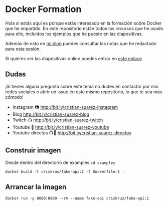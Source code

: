 Docker Formation
===============================================================================

Hola si estás aquí es porque estás interesado en la formación sobre Docker que
he impartido. En este repositorio están todos los recursos que he usado para
ello, incluidos los ejemplos que he puesto en las diapositivas.

Además de esto en [mi blog][blog] puedes consultar las notas que he redactado
para esta sesión.

[blog]:https://www.criskrus.com/tags/docker/

Si quieres ver las diapositivas online puedes entrar en [este enlace][diapositivas]

[diapositivas]:https://criskrus.github.io/docker-formation/slides.html#/

Dudas
-------------------------------------------------------------------------------

¡Si tienes alguna pregunta sobre este tema no dudes en contactar por mis redes 
sociales o abrir un issue en este mismo repositorio, lo que te sea más cómodo!

- Instagram 📷 http://bit.ly/cristian-suarez-instagram
- Blog http://bit.ly/cristian-suarez-blog
- Twitch 📺 http://bit.ly/cristian-suarez-twitch
- Youtube 🎥 http://bit.ly/cristian-suarez-youtube
- Youtube directos 📺🎥 http://bit.ly/cristian-suarez-directos

Construir imagen
-------------------------------------------------------------------------------

Desde dentro del directorio de examples `cd examples`

`docker build -t criskrus/fake-api:1 -f Dockerfile-1 .`

Arrancar la imagen
-------------------------------------------------------------------------------

`docker run -p 8080:8080 --rm --name fake-api criskrus/fake-api:1`
